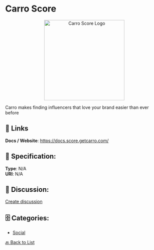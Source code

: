 # Carro Score
<p align="center">
    <img width="256" src="https://raw.githubusercontent.com/apis-list/apis-list/main/apis/carro-score/logo_256x256.png" alt="Carro Score Logo"/>
</p>

Carro makes finding influencers that love your brand easier than ever before

##  🔗 Links
**Docs / Website**: https://docs.score.getcarro.com/

## 🧬 Specification:
**Type**: N/A  
**URI**: N/A

## 💬 Discussion:
[Create discussion](https://github.com/apis-list/apis-list/discussions/new)

## 🗄️ Categories:
- [Social](https://github.com/apis-list/apis-list#social)




[🔙 Back to List](https://github.com/apis-list/apis-list)
